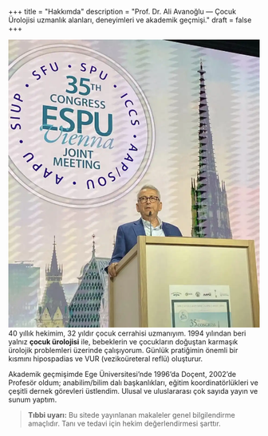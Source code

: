 +++
title = "Hakkımda"
description = "Prof. Dr. Ali Avanoğlu — Çocuk Ürolojisi uzmanlık alanları, deneyimleri ve akademik geçmişi."
draft = false
+++

![Prof. Dr. Ali Avanoğlu](/img/Ali_Avanoglu-portre.webp)
40 yıllık hekimim, 32 yıldır çocuk cerrahisi uzmanıyım. 1994 yılından beri yalnız **çocuk ürolojisi** ile, bebeklerin ve çocukların doğuştan karmaşık ürolojik problemleri üzerinde çalışıyorum. Günlük pratiğimin önemli bir kısmını hipospadias ve VUR (vezikoüreteral reflü) oluşturur.

Akademik geçmişimde Ege Üniversitesi’nde 1996’da Doçent, 2002’de Profesör oldum; anabilim/bilim dalı başkanlıkları, eğitim koordinatörlükleri ve çeşitli dernek görevleri üstlendim. Ulusal ve uluslararası çok sayıda yayın ve sunum yaptım.

> **Tıbbi uyarı:** Bu sitede yayınlanan makaleler genel bilgilendirme amaçlıdır. Tanı ve tedavi için hekim değerlendirmesi şarttır.
